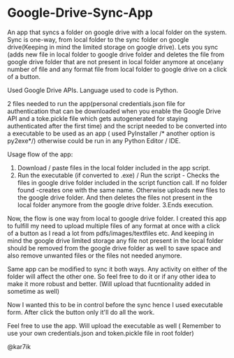 # Google-Drive-Sync-App
An app that syncs a folder on google drive with a local folder on the system. 
Sync is one-way, from local folder to the sync folder on google drive(Keeping in mind the limited storage on google drive). 
Lets you sync (adds new file in local folder to google drive folder and deletes the file from google drive folder 
that are not present in local folder anymore at once)any number of file and any format file from local folder 
to google drive on a click of a button.

Used Google Drive APIs. Language used to code is Python. 

2 files needed to run the app(personal credentials.json file for authentication that can be downloaded when you enable the Google Drive API and a toke.pickle file which gets autogenerated for staying authenticated after the first time) and the script needed to be converted into a executable to be used as an app ( used PyInstaller /* another option is py2exe*/) otherwise could be run in any Python Editor / IDE.

Usage flow of the app:
1. Download / paste files in the local folder included in the app script.
2. Run the executable (if converted to .exe) / Run the script - Checks the files in google drive folder included in the script function call. If no folder found -creates one with the same name. Otherwise uploads new files to the google drive folder. And then deletes the files not present in the local folder anymore from the google drive folder.
3.Ends execution.

Now, the flow is one way from local to google drive folder. I created this app to fulfill my need to upload multiple files of any format at once with a click of a button as I read a lot from pdfs/images/textfiles etc. And keeping in mind the google drive limited storage any file not present in the local folder should be removed from the google drive folder as well to save space and also remove unwanted files or the files not needed anymore. 

Same app can be modified to sync it both ways. Any activity on either of the folder will affect the other one. So feel free to do it or if any other idea to make it more robust and better. (Will upload that fucntionality added in sometime as well)

Now I wanted this to be in control before the sync hence I used executable form. After click the button only it'll do all the work.

Feel free to use the app. Will upload the executable as well ( Remember to use your own credentials.json and token.pickle file in root folder)


@kar7ik

